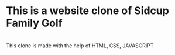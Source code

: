 # This is a website clone of Sidcup Family Golf
<br/>
This clone is made with the help of HTML, CSS, JAVASCRIPT